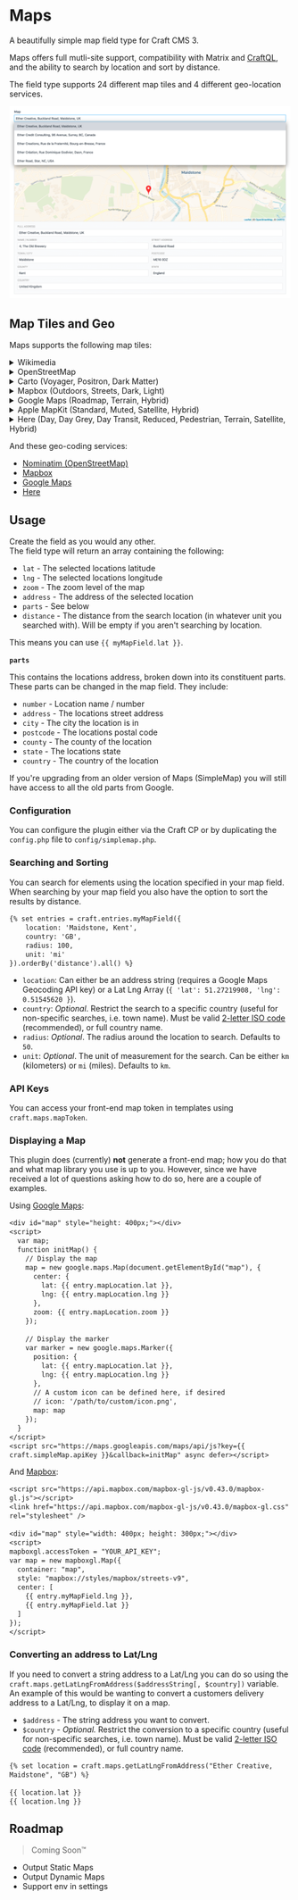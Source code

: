 # Maps
A beautifully simple map field type for Craft CMS 3.

Maps offers full mutli-site support, compatibility with Matrix and 
[CraftQL](https://plugins.craftcms.com/craftql), and the ability to search by 
location and sort by distance.

The field type supports 24 different map tiles and 4 different geo-location 
services.

![Maps Field](./resources/imgs/field-preview.png)

## Map Tiles and Geo

Maps supports the following map tiles:

<details>
  <summary>Wikimedia</summary>
  
  ![Wikimedia](./src/web/assets/imgs/wikimedia.png)
</details>
<details>
  <summary>OpenStreetMap</summary>
  
  ![OpenStreetMap](./src/web/assets/imgs/openstreetmap.png)
</details>
<details>
  <summary>Carto (Voyager, Positron, Dark Matter)</summary>
          
  ![Carto Voyager](./src/web/assets/imgs/carto-rastertiles-voyager.png)
  ![Carto Positron](./src/web/assets/imgs/carto-light_all.png)
  ![Carto Dark Matter](./src/web/assets/imgs/carto-dark_all.png)
</details>
<details>
  <summary>Mapbox (Outdoors, Streets, Dark, Light)</summary>
  
  ![Mapbox Outdoors](./src/web/assets/imgs/mapbox-outdoors.png)
  ![Mapbox Streets](./src/web/assets/imgs/mapbox-streets.png)
  ![Mapbox Dark](./src/web/assets/imgs/mapbox-dark.png)
  ![Mapbox Light](./src/web/assets/imgs/mapbox-light.png)
</details>
<details>
  <summary>Google Maps (Roadmap, Terrain, Hybrid)</summary>
  
  ![Google Roadmap](./src/web/assets/imgs/google-roadmap.png)
  ![Google Terrain](./src/web/assets/imgs/google-terrain.png)
  ![Google Hybrid](./src/web/assets/imgs/google-hybrid.png)
</details>
<details>
  <summary>Apple MapKit (Standard, Muted, Satellite, Hybrid)</summary>
  
  ![MapKit Standard](./src/web/assets/imgs/mapkit-standard.png)
  ![MapKit Muted](./src/web/assets/imgs/mapkit-muted.png)
  ![MapKit Satellite](./src/web/assets/imgs/mapkit-satellite.png)
  ![MapKit Hybrid](./src/web/assets/imgs/mapkit-hybrid.png)
</details>
<details>
  <summary>Here (Day, Day Grey, Day Transit, Reduced, Pedestrian, Terrain, Satellite, Hybrid)</summary>
  
  ![Here Day](./src/web/assets/imgs/here-normal-day.png)
  ![Here Day Grey](./src/web/assets/imgs/here-normal-day-grey.png)
  ![Here Day Transit](./src/web/assets/imgs/here-normal-day-transit.png)
  ![Here Reduced](./src/web/assets/imgs/here-reduced-day.png)
  ![Here Pedestrian](./src/web/assets/imgs/here-pedestrian-day.png)
  ![Here Terrain](./src/web/assets/imgs/here-terrain-day.png)
  ![Here Satellite](./src/web/assets/imgs/here-satellite-day.png)
  ![Here Hybrid](./src/web/assets/imgs/here-hybrid-day.png)
</details>

  
And these geo-coding services:

- [Nominatim (OpenStreetMap)](https://nominatim.openstreetmap.org/)
- [Mapbox](https://www.mapbox.com/)
- [Google Maps](https://www.google.com/maps)
- [Here](https://www.here.com/)

## Usage
Create the field as you would any other.  
The field type will return an array containing the following:

 - `lat` - The selected locations latitude
 - `lng` - The selected locations longitude
 - `zoom` - The zoom level of the map
 - `address` - The address of the selected location
 - `parts` - See below
 - `distance` - The distance from the search location (in whatever unit you searched with). Will be empty if you aren't searching by location.

This means you can use `{{ myMapField.lat }}`.

**`parts`**

This contains the locations address, broken down into its constituent parts. 
These parts can be changed in the map field. They include:
- `number` - Location name / number
- `address` - The locations street address
- `city` - The city the location is in
- `postcode` - The locations postal code
- `county` - The county of the location
- `state` - The locations state
- `country` - The country of the location

If you're upgrading from an older version of Maps (SimpleMap) you will still 
have access to all the old parts from Google. 

### Configuration

You can configure the plugin either via the Craft CP or by duplicating the 
`config.php` file to `config/simplemap.php`.

### Searching and Sorting

You can search for elements using the location specified in your map field. When searching by your map field you also have the option to sort the results by distance.

```twig
{% set entries = craft.entries.myMapField({
    location: 'Maidstone, Kent',
    country: 'GB',
    radius: 100,
    unit: 'mi'
}).orderBy('distance').all() %}
```

- `location`: Can either be an address string (requires a Google Maps Geocoding API key) or a Lat Lng Array (`{ 'lat': 51.27219908, 'lng': 0.51545620 }`).
- `country`: *Optional*. Restrict the search to a specific country (useful for non-specific searches, i.e. town name). Must be valid [2-letter ISO code](https://en.wikipedia.org/wiki/ISO_3166-1#Current_codes) (recommended), or full country name.
- `radius`: *Optional*. The radius around the location to search. Defaults to `50`.
- `unit`: *Optional*. The unit of measurement for the search. Can be either `km` (kilometers) or `mi` (miles). Defaults to `km`.

### API Keys

You can access your front-end map token in templates using `craft.maps.mapToken`.

### Displaying a Map

This plugin does (currently) **not** generate a front-end map; how you do that and what map library you use is up to you. However, since we have received a lot of questions asking how to do so, here are a couple of examples.
  
Using [Google Maps](https://developers.google.com/maps/documentation/javascript/tutorial):

```twig
<div id="map" style="height: 400px;"></div>
<script>
  var map;
  function initMap() {
    // Display the map
    map = new google.maps.Map(document.getElementById("map"), {
      center: {
        lat: {{ entry.mapLocation.lat }},
        lng: {{ entry.mapLocation.lng }}
      },
      zoom: {{ entry.mapLocation.zoom }}
    });
    
    // Display the marker
    var marker = new google.maps.Marker({
      position: {
        lat: {{ entry.mapLocation.lat }},
        lng: {{ entry.mapLocation.lng }}
      },
      // A custom icon can be defined here, if desired
      // icon: '/path/to/custom/icon.png',
      map: map
    });
  }
</script>
<script src="https://maps.googleapis.com/maps/api/js?key={{ craft.simpleMap.apiKey }}&callback=initMap" async defer></script>
```

And [Mapbox](https://www.mapbox.com/mapbox-gl-js/api/):

```twig
<script src="https://api.mapbox.com/mapbox-gl-js/v0.43.0/mapbox-gl.js"></script>
<link href="https://api.mapbox.com/mapbox-gl-js/v0.43.0/mapbox-gl.css" rel="stylesheet" />

<div id="map" style="width: 400px; height: 300px;"></div>
<script>
mapboxgl.accessToken = "YOUR_API_KEY";
var map = new mapboxgl.Map({
  container: "map",
  style: "mapbox://styles/mapbox/streets-v9",
  center: [
    {{ entry.myMapField.lng }},
    {{ entry.myMapField.lat }}
  ]
});
</script>
```

### Converting an address to Lat/Lng
If you need to convert a string address to a Lat/Lng you can do so using the 
`craft.maps.getLatLngFromAddress($addressString[, $country])` variable.
An example of this would be wanting to convert a customers delivery address to a 
Lat/Lng, to display it on a map.

- `$address` - The string address you want to convert.
- `$country` - *Optional.* Restrict the conversion to a specific country (useful for non-specific searches, i.e. town name). Must be valid [2-letter ISO code](https://en.wikipedia.org/wiki/ISO_3166-1#Current_codes) (recommended), or full country name. 

```twig
{% set location = craft.maps.getLatLngFromAddress("Ether Creative, Maidstone", "GB") %}

{{ location.lat }}
{{ location.lng }}
```

## Roadmap

> Coming Soon™

- Output Static Maps
- Output Dynamic Maps
- Support env in settings